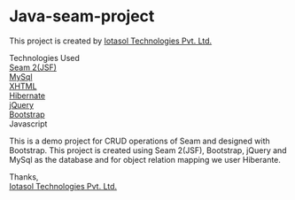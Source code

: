 # Java-seam-project

This project is created by <a href="http://iotasol.com/" target="_blank">Iotasol Technologies Pvt. Ltd.</a>

Technologies Used<br/>
<a href="http://seamframework.org/" target="_blank">Seam 2(JSF)</a><br/>
<a href="http://www.mysql.com/" target="_blank">MySql</a><br/>
<a href="http://xhtml.com/en/xhtml/reference/" target="_blank">XHTML</a><br/>
<a href="http://hibernate.org/" target="_blank">Hibernate</a><br/>
<a href="http://jquery.com/" target="_blank">jQuery</a><br/>
<a href="http://getbootstrap.com/" target="_blank">Bootstrap</a><br/>
<a>Javascript</a><br/>

This is a demo project for CRUD operations of Seam and designed with Bootstrap. This project is created using Seam 2(JSF), Bootstrap, jQuery and MySql as the database and for object relation mapping we user Hiberante.

Thanks,<br/>
<a href="http://iotasol.com/" target="_blank">Iotasol Technologies Pvt. Ltd.</a>
